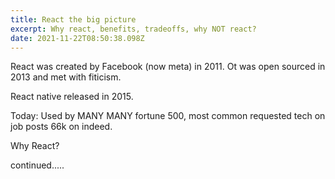 ```yaml
---
title: React the big picture
excerpt: Why react, benefits, tradeoffs, why NOT react?
date: 2021-11-22T08:50:38.098Z
---
```

React was created by Facebook (now meta) in 2011. Ot was open sourced in 2013 and met with fiticism.



React native released in 2015.

Today: Used by MANY MANY fortune 500, most common requested tech on job posts 66k on indeed.



Why React?



continued.....